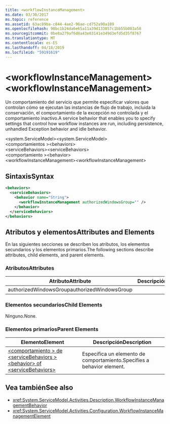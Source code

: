 ```yaml
---
title: <workflowInstanceManagement>
ms.date: 03/30/2017
ms.topic: reference
ms.assetid: 63ac89ba-c844-4ae2-96ae-cd752a90a109
ms.openlocfilehash: 98bc1b24da6e65a11a39d133057c1bb55b003a58
ms.sourcegitcommit: 0be8a279af6d8a43e03141e349d3efd5d35f8767
ms.translationtype: MT
ms.contentlocale: es-ES
ms.lasthandoff: 04/18/2019
ms.locfileid: "59191619"
---
```

# <a name="workflowinstancemanagement"></a><span data-ttu-id="80a4c-101">\<workflowInstanceManagement></span><span class="sxs-lookup"><span data-stu-id="80a4c-101">\<workflowInstanceManagement></span></span>
<span data-ttu-id="80a4c-102">Un comportamiento del servicio que permite especificar valores que controlan cómo se ejecutan las instancias de flujo de trabajo, incluida la conservación, el comportamiento de la excepción no controlada y el comportamiento inactivo.</span><span class="sxs-lookup"><span data-stu-id="80a4c-102">A service behavior that enables you to specify settings that control how workflow instances are run, including persistence, unhandled Exception behavior and idle behavior.</span></span>  
  
<span data-ttu-id="80a4c-103">\<system.ServiceModel></span><span class="sxs-lookup"><span data-stu-id="80a4c-103">\<system.ServiceModel></span></span>  
<span data-ttu-id="80a4c-104">\<comportamientos ></span><span class="sxs-lookup"><span data-stu-id="80a4c-104">\<behaviors></span></span>  
<span data-ttu-id="80a4c-105">\<serviceBehaviors></span><span class="sxs-lookup"><span data-stu-id="80a4c-105">\<serviceBehaviors></span></span>  
<span data-ttu-id="80a4c-106">\<comportamiento ></span><span class="sxs-lookup"><span data-stu-id="80a4c-106">\<behavior></span></span>  
<span data-ttu-id="80a4c-107">\<workflowInstanceManagement></span><span class="sxs-lookup"><span data-stu-id="80a4c-107">\<workflowInstanceManagement></span></span>  
  
## <a name="syntax"></a><span data-ttu-id="80a4c-108">Sintaxis</span><span class="sxs-lookup"><span data-stu-id="80a4c-108">Syntax</span></span>  
  
```xml  
<behaviors>
  <serviceBehaviors>
    <behavior name="String">
      <workflowInstanceManagement authorizedWindowsGroup="" />
    </behavior>
  </serviceBehaviors>
</behaviors>  
```  
  
## <a name="attributes-and-elements"></a><span data-ttu-id="80a4c-109">Atributos y elementos</span><span class="sxs-lookup"><span data-stu-id="80a4c-109">Attributes and Elements</span></span>  
 <span data-ttu-id="80a4c-110">En las siguientes secciones se describen los atributos, los elementos secundarios y los elementos primarios.</span><span class="sxs-lookup"><span data-stu-id="80a4c-110">The following sections describe attributes, child elements, and parent elements.</span></span>  
  
### <a name="attributes"></a><span data-ttu-id="80a4c-111">Atributos</span><span class="sxs-lookup"><span data-stu-id="80a4c-111">Attributes</span></span>  
  
|<span data-ttu-id="80a4c-112">Atributo</span><span class="sxs-lookup"><span data-stu-id="80a4c-112">Attribute</span></span>|<span data-ttu-id="80a4c-113">Descripción</span><span class="sxs-lookup"><span data-stu-id="80a4c-113">Description</span></span>|  
|---------------|-----------------|  
|<span data-ttu-id="80a4c-114">authorizedWindowsGroup</span><span class="sxs-lookup"><span data-stu-id="80a4c-114">authorizedWindowsGroup</span></span>||  
  
### <a name="child-elements"></a><span data-ttu-id="80a4c-115">Elementos secundarios</span><span class="sxs-lookup"><span data-stu-id="80a4c-115">Child Elements</span></span>  
 <span data-ttu-id="80a4c-116">Ninguno.</span><span class="sxs-lookup"><span data-stu-id="80a4c-116">None.</span></span>  
  
### <a name="parent-elements"></a><span data-ttu-id="80a4c-117">Elementos primarios</span><span class="sxs-lookup"><span data-stu-id="80a4c-117">Parent Elements</span></span>  
  
|<span data-ttu-id="80a4c-118">Elemento</span><span class="sxs-lookup"><span data-stu-id="80a4c-118">Element</span></span>|<span data-ttu-id="80a4c-119">Descripción</span><span class="sxs-lookup"><span data-stu-id="80a4c-119">Description</span></span>|  
|-------------|-----------------|  
|[<span data-ttu-id="80a4c-120">\<comportamiento > de \<serviceBehaviors ></span><span class="sxs-lookup"><span data-stu-id="80a4c-120">\<behavior> of \<serviceBehaviors></span></span>](../../../../../docs/framework/configure-apps/file-schema/windows-workflow-foundation/behavior-of-servicebehaviors-of-workflow.md)|<span data-ttu-id="80a4c-121">Especifica un elemento de comportamiento.</span><span class="sxs-lookup"><span data-stu-id="80a4c-121">Specifies a behavior element.</span></span>|  
  
## <a name="see-also"></a><span data-ttu-id="80a4c-122">Vea también</span><span class="sxs-lookup"><span data-stu-id="80a4c-122">See also</span></span>

- <xref:System.ServiceModel.Activities.Description.WorkflowInstanceManagementBehavior>
- <xref:System.ServiceModel.Activities.Configuration.WorkflowInstanceManagementElement>
